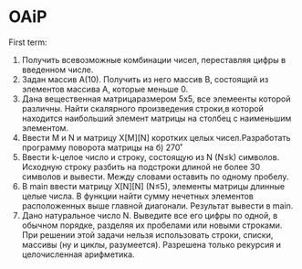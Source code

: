 # OAiP

First term:
1. Получить всевозможные комбинации чисел, переставляя цифры в введенном числе.
2. Задан массив A(10). Получить из него массив B, состоящий из элементов массива A, которые меньше 0.
3. Дана вещественная матрицаразмером 5х5, все элемеенты которой различны. 
Найти скалярного произведения строки,в которой находится наибольший элемент матрицы на столбец с наименьшим элементом.
4. Ввести M и N и матрицу X[M][N] коротких целых чисел.Разработать программу поворота матрицы на б) 270˚
5. Ввести k-целое число и строку, состоящую из N (N≤k) символов. Исходную строку разбить на подстроки длиной не более 30 символов и вывести. 
Между словами оставить по одному пробелу.
6. В main ввести матрицу X[N][N]  (N≤5), элементы матрицы длинные целые числа. В функции найти сумму нечетных элементов расположенных выше главной диагонали. 
Результат вывести в main.
7. Дано натуральное число N. Выведите все его цифры по одной, в обычном порядке, разделяя их пробелами или новыми строками.
При решении этой задачи нельзя использовать строки, списки, массивы (ну и циклы, разумеется). Разрешена только рекурсия и целочисленная арифметика.
